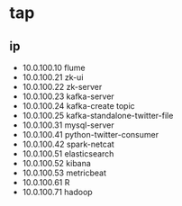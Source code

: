 # tap
## ip
* 10.0.100.10 flume
* 10.0.100.21 zk-ui
* 10.0.100.22 zk-server
* 10.0.100.23 kafka-server
* 10.0.100.24 kafka-create topic
* 10.0.100.25 kafka-standalone-twitter-file
* 10.0.100.31 mysql-server
* 10.0.100.41 python-twitter-consumer
* 10.0.100.42 spark-netcat
* 10.0.100.51 elasticsearch
* 10.0.100.52 kibana
* 10.0.100.53 metricbeat
* 10.0.100.61 R 
* 10.0.100.71 hadoop